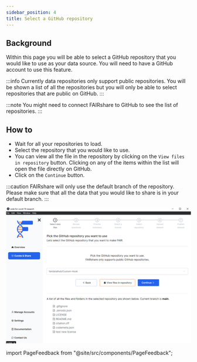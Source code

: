 ```yaml
---
sidebar_position: 4
title: Select a GitHub repository
---
```


## Background

Within this page you will be able to select a GitHub repository that you would like to use as your data source. You will need to have a GitHub account to use this feature.

:::info
Currently data repositories only support public repositories. You will be shown a list of all the repositories but you will only be able to select repositories that are public on GitHub.
:::

:::note
You might need to connect FAIRshare to GitHub to see the list of repositories.
:::

## How to

- Wait for all your repositories to load.
- Select the repository that you would like to use.
- You can view all the file in the repository by clicking on the `View files in repository` button. Clicking on any of the items within the list will open the file directly on GitHub.
- Click on the `Continue` button.

:::caution
FAIRshare will only use the default branch of the repository. Please make sure that all the data that you would like to share is in your default branch.
:::

![](./images/selectGithubRepo.png)

import PageFeedback from "@site/src/components/PageFeedback";

<PageFeedback />
